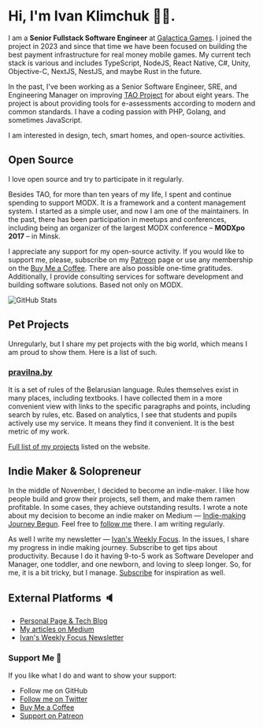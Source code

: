 # Hi, I'm Ivan Klimchuk 👋🏼.

I am a **Senior Fullstack Software Engineer** at [Galactica Games]([https://1pt.com/](https://galactica.games/)). I joined the project in 2023 and since that time we have been focused on building the best payment infrastructure for real money mobile games. My current tech stack is various and includes TypeScript, NodeJS, React Native, C#, Unity, Objective-C, NextJS, NestJS, and maybe Rust in the future.

In the past, I've been working as a Senior Software Engineer, SRE, and Engineering Manager on improving [TAO Project](https://www.taotesting.com/) for about eight years. The project is about providing tools for e-assessments according to modern and common standards. I have a coding passion with PHP, Golang, and sometimes JavaScript. 

I am interested in design, tech, smart homes, and open-source activities.

## Open Source

I love open source and try to participate in it regularly.

Besides TAO, for more than ten years of my life, I spent and continue spending to support MODX. It is a framework and a content management system. I started as a simple user, and now I am one of the maintainers. In the past, there has been participation in meetups and conferences, including being an organizer of the largest MODX conference – **MODXpo 2017** – in Minsk.

I appreciate any support for my open-source activity. If you would like to support me, please, subscribe on my [Patreon](https://www.patreon.com/ivanklimchuk) page or use any membership on the [Buy Me a Coffee](https://www.buymeacoffee.com/ivanklimchuk/membership). There are also possible one-time gratitudes. Additionally, I provide consulting services for software development and building software solutions. Based not only on MODX.

![GitHub Stats](https://github-readme-stats.vercel.app/api?username=alroniks&count_private=true&show_icons=true&include_all_commits=true&layout=compact)

## Pet Projects

Unregularly, but I share my pet projects with the big world, which means I am proud to show them. Here is a list of such.

### [pravilna.by](https://pravilna.by/)
It is a set of rules of the Belarusian language. Rules themselves exist in many places, including textbooks. I have collected them in a more convenient view with links to the specific paragraphs and points, including search by rules, etc. Based on analytics, I see that students and pupils actively use my service. It means they find it convenient. It is the best metric of my work.

[Full list of my projects](https://klimchuk.dev/done) listed on the website.

## Indie Maker & Solopreneur

In the middle of November, I decided to become an indie-maker. I like how people build and grow their projects, sell them, and make them ramen profitable. In some cases, they achieve outstanding results. I wrote a note about my decision to become an indie maker on Medium — [Indie-making Journey Begun](https://medium.com/@ivanklimchuk/indie-making-journey-begun-d62cb0532d6f). Feel free to [follow me](https://medium.com/@ivanklimchuk) there. I am writing regularly.

As well I write my newsletter — [Ivan's Weekly Focus](https://ivanklimchuk.substack.com/). In the issues, I share my progress in indie making journey. Subscribe to get tips about productivity. Because I do it having 9-to-5 work as Software Developer and Manager, one toddler, and one newborn, and loving to sleep longer. So, for me, it is a bit tricky, but I manage. [Subscribe](https://ivanklimchuk.substack.com/) for inspiration as well.

## External Platforms 🔈

- [Personal Page & Tech Blog](https://klimchuk.dev)
- [My articles on Medium](https://medium.com/@ivanklimchuk)
- [Ivan's Weekly Focus Newsletter](https://ivanklimchuk.substack.com/)

### Support Me 💖

If you like what I do and want to show your support:

- Follow me on GitHub
- [Follow me on Twitter](https://twitter.com/ivnklm)
- [Buy Me a Coffee](https://www.buymeacoffee.com/ivanklimchuk)
- [Support on Patreon](https://www.patreon.com/ivanklimchuk)
